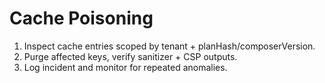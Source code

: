 # Cache Poisoning
1. Inspect cache entries scoped by tenant + planHash/composerVersion.
2. Purge affected keys, verify sanitizer + CSP outputs.
3. Log incident and monitor for repeated anomalies.
